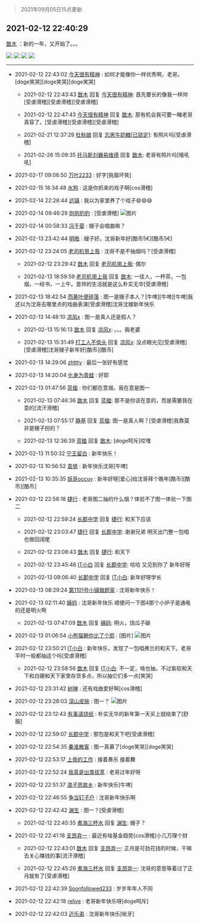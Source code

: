 > 2021年09月05日15点更新
<link rel="stylesheet" href="https://cdn.jsdelivr.net/gh/taotie6/sampleJSON@main/css/photo_show.css">


 ## 2021-02-12 22:40:29 

 [㪚木](https://www.coolapk.com/feed/24841119?shareKey=YTU0YWVmZTAwM2JhNjEzMTc3YmQ~) ：新的一年，又开始了。。。 

<div class="album">
<img class="img-item" src="https://image.coolapk.com/feed/2021/0212/22/1081091_d662abee_0825_9364@2560x1708.jpeg" />
<img class="img-item" src="https://image.coolapk.com/feed/2021/0212/22/1081091_19642d82_0825_9366@2880x2160.jpeg" />
<img class="img-item" src="https://image.coolapk.com/feed/2021/0212/22/1081091_26a640bf_0825_9368@2160x2880.jpeg" />
<img class="img-item" src="https://image.coolapk.com/feed/2021/0212/22/1081091_9f09bd6e_0825_937@2560x1708.jpeg" />
</div>

 ------- 

- 2021-02-12 22:43:02 [今天很有精神](uid=3003957) : 如何才能像你一样优秀啊，老哥。[doge笑哭][doge笑哭][doge笑哭] 

    - 2021-02-12 22:43:43 [㪚木](uid=1081091) 回复 [今天很有精神](uid=3003957): 首先要长的像我一样帅[受虐滑稽][受虐滑稽][受虐滑稽] 

    - 2021-02-12 22:47:43 [今天很有精神](uid=3003957) 回复 [㪚木](uid=1081091): 那有机会我可要一睹老哥真容了。[受虐滑稽][受虐滑稽][受虐滑稽] 

    - 2021-02-21 12:37:29 [杜秋娘](uid=4109724) 回复 [忘崽牛奶糖[已锁定]](uid=1061733): 有照片吗[受虐滑稽] 

    - 2021-02-26 15:09:35 [托马斯刘巍易维德](uid=3428319) 回复 [㪚木](uid=1081091): 老哥有照片吗[哦吼吼] 

- 2021-02-17 09:06:50 [万叶2233](uid=3145614) : 好字[挑眉坏笑] 

- 2021-02-15 18:34:48 [水狗](uid=1827990) : 这是你抓来的戏子啊[cos滑稽] 

- 2021-02-14 22:28:44 [远镇](uid=1471248) : 我以为家里养了个戏子😄😄😄 

- 2021-02-14 09:46:29 [抱抱豹豹](uid=825415) : [受虐滑稽] ![图片](https://image.coolapk.com/feed/2021/0214/09/825415_95d1e85e_7188_4916@720x480.jpeg)

- 2021-02-14 00:58:33 [冯于晏](uid=2980763) : 嫂子会唱曲嘛？ 

- 2021-02-13 23:42:44 [明皓](uid=1682514) : 嫂子好。沈哥新年好[酷币5€][酷币5€] 

- 2021-02-12 23:24:05 [老司机带上我](uid=1912353) : 沈哥不是不抽烟吗？[受虐滑稽] 

    - 2021-02-12 23:29:42 [㪚木](uid=1081091) 回复 [老司机带上我](uid=1912353): 偶尔 

    - 2021-02-13 18:59:59 [老司机带上我](uid=1912353) 回复 [㪚木](uid=1081091): 一佳人，一杯茶，一包烟，一经书，一上午。首帅的生活就是这么朴实无华[受虐滑稽] 

- 2021-02-13 18:42:54 [而黄叶便碎落](uid=2845514) : 图一是嫂子本人？[牛啤][牛啤][牛啤]我还以为沈哥去哪里点的戏曲表演[受虐滑稽]沈哥沈嫂新年快乐 

- 2021-02-13 14:48:10 [凉风x](uid=1300277) : 图一是真人还是假人？ 

    - 2021-02-13 15:16:13 [㪚木](uid=1081091) 回复 [凉风x](uid=1300277): 。。。我老婆 

    - 2021-02-13 15:31:49 [打工人不低头](uid=1398190) 回复 [凉风x](uid=1300277): 没点眼光见[受虐滑稽][受虐滑稽]沈哥嫂子新年好[酷币][酷币] 

- 2021-02-13 14:29:06 [zhttty](uid=269696) : 最后一张好有感觉 

- 2021-02-13 14:20:04 [化身为青蛙](uid=1209189) : 好耶 

- 2021-02-13 01:47:56 [蓝楹](uid=467567) : 你们都在意烟，我在意是图一 

    - 2021-02-13 07:46:36 [㪚木](uid=1081091) 回复 [蓝楹](uid=467567): 那不是你该在意的，而是需要我在意的[流汗滑稽] 

    - 2021-02-13 07:55:17 [静基](uid=1353091) 回复 [蓝楹](uid=467567): 图一是真人啊？[受虐滑稽]我靠莫非是嫂子扮的？ 

    - 2021-02-13 12:36:39 [蓝楹](uid=467567) 回复 [㪚木](uid=1081091): [doge呵斥]哎嘿 

- 2021-02-13 11:50:32 [宁王留白](uid=1128987) : 新年快乐！ 

- 2021-02-13 10:56:52 [袁猗](uid=2324412) : 新年快乐沈哥[牛啤] 

- 2021-02-13 10:35:35 [妖哥occuy](uid=1388591) : 新年好呀[爱心]给沈哥拜个晚年[酷币][酷币][酷币] 

- 2021-02-12 22:58:18 [捷行](uid=1629443) : 老哥图二抽的什么烟？体验不了图一体验一下图二 

    - 2021-02-12 22:59:24 [长郡中学](uid=2010942) 回复 [捷行](uid=1629443): 和天下应该 

    - 2021-02-12 23:03:47 [捷行](uid=1629443) 回复 [长郡中学](uid=2010942): 谢谢兄弟  明天出门整一包咱也做回阔佬 

    - 2021-02-12 23:08:43 [㪚木](uid=1081091) 回复 [捷行](uid=1629443): 和天下 

    - 2021-02-12 23:45:46 [IT小白](uid=1002886) 回复 [长郡中学](uid=2010942): 哈哈 又见到你了 新年好呀 

    - 2021-02-13 09:06:40 [长郡中学](uid=2010942) 回复 [IT小白](uid=1002886): 新年好呀学长 

- 2021-02-13 08:29:24 [第1101号小镇做题家](uid=2192188) : 沈哥新年快乐！ 

- 2021-02-13 02:11:40 [姨妈](uid=1604292) : 沈哥新年快乐 顺便问一下图4那个小炉子是通电的还是明火啊 

    - 2021-02-13 07:47:09 [㪚木](uid=1081091) 回复 [姨妈](uid=1604292): 明火，烧瓜子碳 

- 2021-02-13 01:06:54 [小熊猫朝你比了个耶](uid=4352062) : [图片] ![图片](https://image.coolapk.com/feed/2021/0213/01/4352062_ec554156_9613_2624@1080x1393.jpeg)

- 2021-02-12 23:50:21 [IT小白](uid=1002886) : 新年快乐，发现了一包咱弗兰的和天下。老哥平时一般都抽这个吗[受虐滑稽] 

    - 2021-02-12 23:58:56 [㪚木](uid=1081091) 回复 [IT小白](uid=1002886): 不一定，啥也抽，不过紫软和天下和白硬和天下家里存货多点，所以抽它们多一点[笑哭] 

- 2021-02-12 23:31:42 [树琳](uid=1807052) : 还有戏曲爱好啊[cos滑稽] 

- 2021-02-12 23:28:03 [深山皮肤](uid=1835149) : 图一？ ![图片](https://image.coolapk.com/feed/2021/0212/23/1835149_aff16887_3681_7446@634x635.jpeg)

- 2021-02-12 23:12:43 [有事请烧纸](uid=1802946) : 朴实无华的新年第一天买上就结束了[舒服] 

- 2021-02-12 22:59:07 [长郡中学](uid=2010942) : 那包是和天下吧[受虐滑稽] 

- 2021-02-12 22:54:35 [秦淮散客](uid=1739178) : 图一真慕了[doge笑哭][doge笑哭] 

- 2021-02-12 22:53:17 [上帝的工作](uid=644443) : 接着奏乐 接着舞 

- 2021-02-12 22:52:24 [我真是出类拔萃](uid=2150297) : 老哥过年好呀 

- 2021-02-12 22:51:37 [浪子思故乡](uid=941705) : 新年快乐[牛啤] 

- 2021-02-12 22:46:55 [争当钉子户](uid=3112497) : 沈哥新年快乐啊 

- 2021-02-12 22:42:42 [渊生](uid=1391253) : 图一？[受虐滑稽] 

    - 2021-02-12 22:45:35 [煮海三杯水](uid=695018) 回复 [渊生](uid=1391253): 嫂子？ 

- 2021-02-12 22:41:18 [支昂弃一](uid=2297834) : 最近有啥基金趋势[cos滑稽]小几万理个财 

    - 2021-02-12 22:43:01 [㪚木](uid=1081091) 回复 [支昂弃一](uid=2297834): 正月是可劲花钱的时候，干嘛去关心赚钱的事[流汗滑稽] 

    - 2021-02-12 22:45:26 [煮海三杯水](uid=695018) 回复 [支昂弃一](uid=2297834): 沈哥的意思等着过了正月就有了[受虐滑稽] 

- 2021-02-12 22:42:39 [Soonfollowed233](uid=3487015) : 岁岁年年人不同 

- 2021-02-12 22:42:18 [relive](uid=1401589) : 老哥新年快乐呀[doge呵斥] 

- 2021-02-12 22:42:03 [迈乐弟](uid=1554109) : 沈哥新年快乐[呲牙] 

